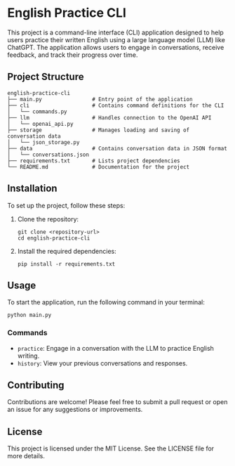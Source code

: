 # English Practice CLI

This project is a command-line interface (CLI) application designed to help users practice their written English using a large language model (LLM) like ChatGPT. The application allows users to engage in conversations, receive feedback, and track their progress over time.

## Project Structure

```
english-practice-cli
├── main.py                # Entry point of the application
├── cli                    # Contains command definitions for the CLI
│   └── commands.py
├── llm                    # Handles connection to the OpenAI API
│   └── openai_api.py
├── storage                # Manages loading and saving of conversation data
│   └── json_storage.py
├── data                   # Contains conversation data in JSON format
│   └── conversations.json
├── requirements.txt       # Lists project dependencies
└── README.md              # Documentation for the project
```

## Installation

To set up the project, follow these steps:

1. Clone the repository:
   ```
   git clone <repository-url>
   cd english-practice-cli
   ```

2. Install the required dependencies:
   ```
   pip install -r requirements.txt
   ```

## Usage

To start the application, run the following command in your terminal:
```
python main.py
```

### Commands

- `practice`: Engage in a conversation with the LLM to practice English writing.
- `history`: View your previous conversations and responses.

## Contributing

Contributions are welcome! Please feel free to submit a pull request or open an issue for any suggestions or improvements.

## License

This project is licensed under the MIT License. See the LICENSE file for more details.